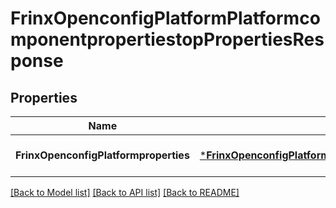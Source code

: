 # FrinxOpenconfigPlatformPlatformcomponentpropertiestopPropertiesResponse

## Properties
Name | Type | Description | Notes
------------ | ------------- | ------------- | -------------
**FrinxOpenconfigPlatformproperties** | [***FrinxOpenconfigPlatformPlatformcomponentpropertiestopProperties**](frinx.openconfig.platform.platformcomponentpropertiestop.Properties.md) |  | [optional] [default to null]

[[Back to Model list]](../README.md#documentation-for-models) [[Back to API list]](../README.md#documentation-for-api-endpoints) [[Back to README]](../README.md)


